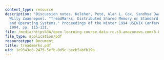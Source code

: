 ```yaml
---
content_type: resource
description: 'Discussion notes. Keleher, Pete, Alan L. Cox, Sandhya Dwarkadas, and
  Willy Zwaenepoel. "TreadMarks: Distributed Shared Memory on Standard Workstations
  and Operating Systems." Proceedings of the Winter 1994 USENIX Conference, January
  1994, pp. 115-131.'
file: /media/https%3A/open-learning-course-data-rc.s3.amazonaws.com/6-824-distributed-computer-systems-engineering-spring-2006/1e9343e624755efb0d5cbecb5abfb19a_treadmarks.pdf
file_type: application/pdf
resourcetype: Document
title: treadmarks.pdf
uid: 1e9343e6-2475-5efb-0d5c-becb5abfb19a
---
```

